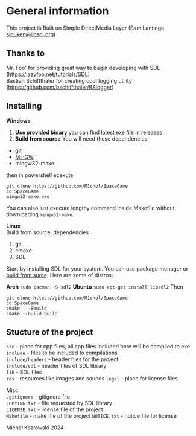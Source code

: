 # General information
This project is Built on Simple DirectMedia Layer (Sam Lantinga slouken@libsdl.org)
   
## Thanks to
Mr. Foo' for providing great way to begin developing with SDL (https://lazyfoo.net/tutorials/SDL)   
Bastian Schiffthaler for creating cool logging utility (https://github.com/bschiffthaler/BSlogger)   
   
## Installing
__Windows__
1. __Use provided binary__ you can find latest exe file in releases   
2. __Build from source__ You will need these dependencies   
- [git](https://git-scm.com/download/win)
- [MinGW](https://sourceforge.net/projects/mingw/) 
- mingw32-make  
   
then in powershell ecexute   
```
git clone https://github.com/M1chol/SpaceGame
cd SpaceGame
mingw32-make.exe
```
You can also just execute lengthy command inside Makefile without downloading `mingw32-make`.
   
__Linux__   
Build from source, dependencies   
1. git
2. cmake
3. SDL
   
Start by installing SDL for your system. You can use package menager or [build from surce](https://github.com/libsdl-org/SDL). Here are some of distros:

__Arch__ `sudo pacman -S sdl2`
__Ubuntu__ `sudo apt-get install libsdl2`
Then

```
git clone https://github.com/M1chol/SpaceGame
cd SpaceGame
cmake . -Bbuild
cmake --build build
```


## Stucture of the project
`src` - place for cpp files, all cpp files included here will be compiled to exe   
`include` - files to be included to compilations   
`include/headers` - header files for the project   
`include/sdl` - header files of SDL library   
`lib` - SDL files   
`res` - resources like images and sounds
`legal` - place for license files   
   
Misc   
`.gitignore` - gitignore file   
`COPYING.txt` - file requested by SDL library   
`LICENSE.txt` - license file of the project   
`Makefile` - make file of the project 
`NOTICE.txt` - notice file for license   
   
 Michał Kozłowski 2024